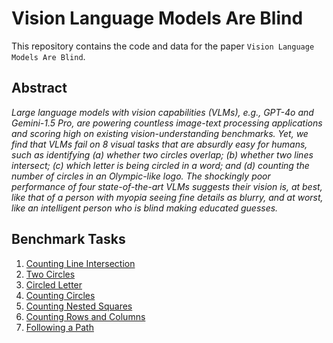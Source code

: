 # Vision Language Models Are Blind

This repository contains the code and data for the paper `Vision Language Models Are Blind`.

## Abstract

*Large language models with vision capabilities (VLMs), e.g., GPT-4o and Gemini-1.5 Pro, are powering countless image-text processing applications and scoring high on existing vision-understanding benchmarks. Yet, we find that VLMs fail on 8 visual tasks that are absurdly easy for humans, such as identifying (a) whether two circles overlap; (b) whether two lines intersect; (c) which letter is being circled in a word; and (d) counting the number of circles in an Olympic-like logo. The shockingly poor performance of four state-of-the-art VLMs suggests their vision is, at best, like that of a person with myopia seeing fine details as blurry, and at worst, like an intelligent person who is blind making educated guesses.*

## Benchmark Tasks

1. [Counting Line Intersection](./src/LineIntersection/)
1. [Two Circles](./src/TouchingCircle/)
1. [Circled Letter](./src/CircledWord/)
1. [Counting Circles](./src/CountingCircles/)
1. [Counting Nested Squares](./src/NestedSquares/)
1. [Counting Rows and Columns](./src/CountingRowsAndColumns/)
1. [Following a Path](./src/SubwayMap/)

